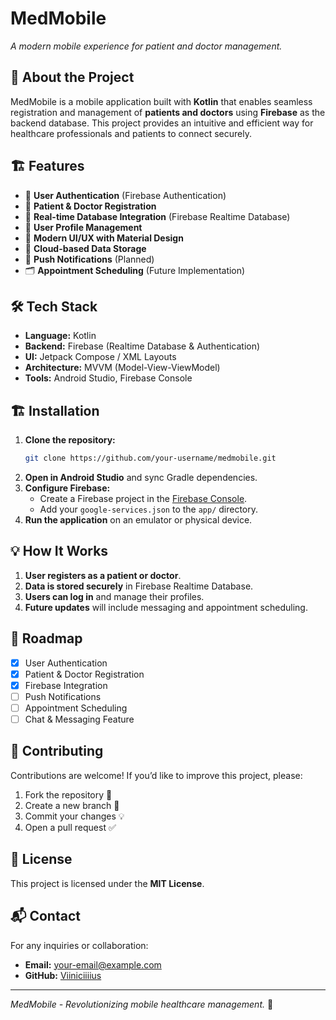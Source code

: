 # MedMobile

*A modern mobile experience for patient and doctor management.*

## 🚀 About the Project
MedMobile is a mobile application built with **Kotlin** that enables seamless registration and management of **patients and doctors** using **Firebase** as the backend database. This project provides an intuitive and efficient way for healthcare professionals and patients to connect securely.

## 🏗️ Features
- 🔐 **User Authentication** (Firebase Authentication)
- 🏥 **Patient & Doctor Registration**
- 💾 **Real-time Database Integration** (Firebase Realtime Database)
- 📂 **User Profile Management**
- 📱 **Modern UI/UX with Material Design**
- 📡 **Cloud-based Data Storage**
- 🔔 **Push Notifications** (Planned)
- 🗂 **Appointment Scheduling** (Future Implementation)

## 🛠️ Tech Stack
- **Language:** Kotlin
- **Backend:** Firebase (Realtime Database & Authentication)
- **UI:** Jetpack Compose / XML Layouts
- **Architecture:** MVVM (Model-View-ViewModel)
- **Tools:** Android Studio, Firebase Console

## 🏗️ Installation
1. **Clone the repository:**
   ```sh
   git clone https://github.com/your-username/medmobile.git
   ```
2. **Open in Android Studio** and sync Gradle dependencies.
3. **Configure Firebase:**
   - Create a Firebase project in the [Firebase Console](https://console.firebase.google.com/).
   - Add your `google-services.json` to the `app/` directory.
4. **Run the application** on an emulator or physical device.

## 💡 How It Works
1. **User registers as a patient or doctor**.
2. **Data is stored securely** in Firebase Realtime Database.
3. **Users can log in** and manage their profiles.
4. **Future updates** will include messaging and appointment scheduling.

## 📜 Roadmap
- [x] User Authentication
- [x] Patient & Doctor Registration
- [x] Firebase Integration
- [ ] Push Notifications
- [ ] Appointment Scheduling
- [ ] Chat & Messaging Feature

## 🤝 Contributing
Contributions are welcome! If you’d like to improve this project, please:
1. Fork the repository 🍴
2. Create a new branch 🔀
3. Commit your changes 💡
4. Open a pull request ✅

## 📄 License
This project is licensed under the **MIT License**.

## 📬 Contact
For any inquiries or collaboration:
- **Email:** your-email@example.com
- **GitHub:** [Viiniciiiius](https://github.com/Viiiniciiiius)

---
*MedMobile - Revolutionizing mobile healthcare management.* 💙


